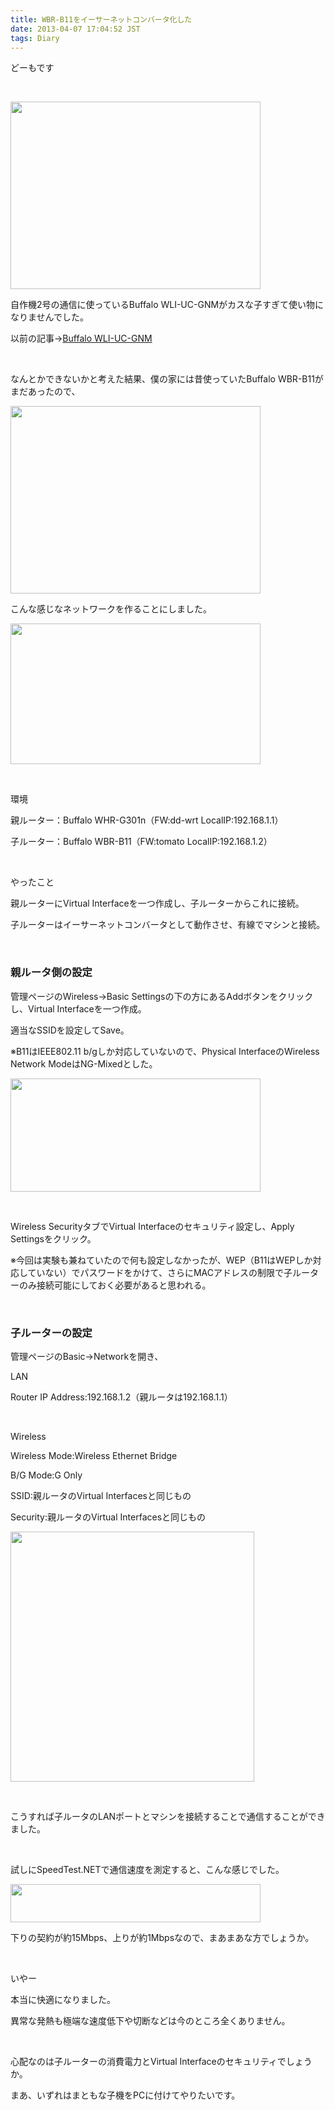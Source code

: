 ```yaml
---
title: WBR-B11をイーサーネットコンバータ化した
date: 2013-04-07 17:04:52 JST
tags: Diary
---
```

<p>どーもです</p>
<p>&nbsp;</p>
<p><a href="https://picasaweb.google.com/lh/photo/GB42_HTfHGABC-IRDzYv9NMTjNZETYmyPJy0liipFm0?feat=embedwebsite"><img src="https://lh5.googleusercontent.com/-wn9ewHUqHWM/UTKmaBT-UjI/AAAAAAAABUc/G58KszEU9og/s400/IMG_0082.JPG" height="300" width="400" /></a></p>
<p>自作機2号の通信に使っているBuffalo WLI-UC-GNMがカスな子すぎて使い物になりませんでした。</p>
<p>以前の記事→<a href="http://tosainu.wktk.so/view/256">Buffalo WLI-UC-GNM</a></p>
<p>&nbsp;</p>
<p>なんとかできないかと考えた結果、僕の家には昔使っていたBuffalo WBR-B11がまだあったので、</p>
<p><a href="https://picasaweb.google.com/lh/photo/vf7PoC6Q0bSD45vcxgjoT9MTjNZETYmyPJy0liipFm0?feat=embedwebsite"><img src="https://lh3.googleusercontent.com/-3_STouXiXyw/UWEfmW_4AoI/AAAAAAAAB3Y/pHQeAOW6m2g/s400/IMG_0361.JPG" height="300" width="400" /></a></p>
<p>こんな感じなネットワークを作ることにしました。</p>
<p><a href="https://picasaweb.google.com/lh/photo/IfqAcyP7dT2t6Bx7sQp0fdMTjNZETYmyPJy0liipFm0?feat=embedwebsite"><img src="https://lh3.googleusercontent.com/-UMvi0cMQNMo/UWEflobvjMI/AAAAAAAAB3U/Sp5ITADUPQM/s400/out.png" height="225" width="400" /></a></p>
<p>&nbsp;</p>
<p>環境</p>
<p>親ルーター：Buffalo WHR-G301n（FW:dd-wrt LocalIP:192.168.1.1）</p>
<p>子ルーター：Buffalo WBR-B11（FW:tomato LocalIP:192.168.1.2）</p>
<p>&nbsp;</p>
<p>やったこと</p>
<p>親ルーターにVirtual Interfaceを一つ作成し、子ルーターからこれに接続。</p>
<p>子ルーターはイーサーネットコンバータとして動作させ、有線でマシンと接続。</p>
<p>&nbsp;</p>
<h3>親ルータ側の設定</h3>
<p>管理ページのWireless→Basic Settingsの下の方にあるAddボタンをクリックし、Virtual Interfaceを一つ作成。</p>
<p>適当なSSIDを設定してSave。</p>
<p>※B11はIEEE802.11 b/gしか対応していないので、Physical InterfaceのWireless Network ModeはNG-Mixedとした。</p>
<p><a href="https://picasaweb.google.com/lh/photo/limHAe_2eZBoDknbI2eHR9MTjNZETYmyPJy0liipFm0?feat=embedwebsite"><img src="https://lh6.googleusercontent.com/-EnZtslG1tEw/UWEhtvw-gkI/AAAAAAAAB3o/T1-IrM_BjEM/s400/Screenshot%2520from%25202013-04-07%252016%253A33%253A35.png" height="181" width="400" /></a></p>
<p>&nbsp;</p>
<p>Wireless SecurityタブでVirtual Interfaceのセキュリティ設定し、Apply Settingsをクリック。</p>
<p>※今回は実験も兼ねていたので何も設定しなかったが、WEP（B11はWEPしか対応していない）でパスワードをかけて、さらにMACアドレスの制限で子ルーターのみ接続可能にしておく必要があると思われる。</p>
<p>&nbsp;</p>
<h3>子ルーターの設定</h3>
<p>管理ページのBasic→Networkを開き、</p>
<p>LAN</p>
<p>Router IP Address:192.168.1.2（親ルータは192.168.1.1）</p>
<p>&nbsp;</p>
<p>Wireless</p>
<p>Wireless Mode:Wireless Ethernet Bridge</p>
<p>B/G Mode:G Only</p>
<p>SSID:親ルータのVirtual Interfacesと同じもの</p>
<p>Security:親ルータのVirtual Interfacesと同じもの</p>
<p><a href="https://picasaweb.google.com/lh/photo/TsOWn3LHPT8O5wXN3rsVHdMTjNZETYmyPJy0liipFm0?feat=embedwebsite"><img src="https://lh6.googleusercontent.com/-vW2Hxk4CPGw/UWEl5JBQcwI/AAAAAAAAB34/VRrZ9O770us/s400/Screenshot%2520from%25202013-04-07%252016%253A50%253A19.png" height="400" width="390" /></a></p>
<p>&nbsp;</p>
<p>こうすれば子ルータのLANポートとマシンを接続することで通信することができました。</p>
<p>&nbsp;</p>
<p>試しにSpeedTest.NETで通信速度を測定すると、こんな感じでした。</p>
<p><a href="https://picasaweb.google.com/lh/photo/3kU-6173Td59_-lfKrdx8dMTjNZETYmyPJy0liipFm0?feat=embedwebsite"><img src="https://lh5.googleusercontent.com/-Wit4qqfpm7s/UWEm5AsLSLI/AAAAAAAAB4E/R4m134KL1VU/s400/Screenshot%2520from%25202013-04-07%252015-52-57.png" height="61" width="400" /></a></p>
<p>下りの契約が約15Mbps、上りが約1Mbpsなので、まあまあな方でしょうか。</p>
<p>&nbsp;</p>
<p>いやー</p>
<p>本当に快適になりました。</p>
<p>異常な発熱も極端な速度低下や切断などは今のところ全くありません。</p>
<p>&nbsp;</p>
<p>心配なのは子ルーターの消費電力とVirtual Interfaceのセキュリティでしょうか。</p>
<p>まあ、いずれはまともな子機をPCに付けてやりたいです。</p>
<p>&nbsp;</p>
